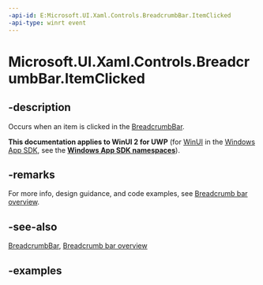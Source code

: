 ```yaml
---
-api-id: E:Microsoft.UI.Xaml.Controls.BreadcrumbBar.ItemClicked
-api-type: winrt event
---
```


# Microsoft.UI.Xaml.Controls.BreadcrumbBar.ItemClicked

<!--
public event Windows.Foundation.TypedEventHandler<Microsoft.UI.Xaml.Controls.BreadcrumbBar,Microsoft.UI.Xaml.Controls.BreadcrumbBarItemClickedEventArgs> ItemClicked;
-->


## -description

Occurs when an item is clicked in the [BreadcrumbBar](breadcrumbbar.md).

**This documentation applies to WinUI 2 for UWP** (for [WinUI](/windows/apps/winui/winui3/) in the [Windows App SDK](/windows/apps/windows-app-sdk/), see the **[Windows App SDK namespaces](/windows/windows-app-sdk/api/winrt/)**).

## -remarks

For more info, design guidance, and code examples, see [Breadcrumb bar overview](/windows/apps/design/controls/breadcrumbbar).

## -see-also

[BreadcrumbBar](breadcrumbbar.md), [Breadcrumb bar overview](/windows/apps/design/controls/breadcrumbbar)

## -examples


